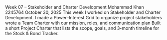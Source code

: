 Week 07 – Stakeholder and Charter Development
Mohammad Khan
2245764
October 30, 2025
This week I worked on Stakeholder and Charter Development.
I made a Power–Interest Grid to organize project stakeholders
wrote a Team Charter with our mission, roles, and communication plan
Built a short Project Charter that lists the scope, goals, and 3-month timeline for the Stock & Bond Tracker. 
